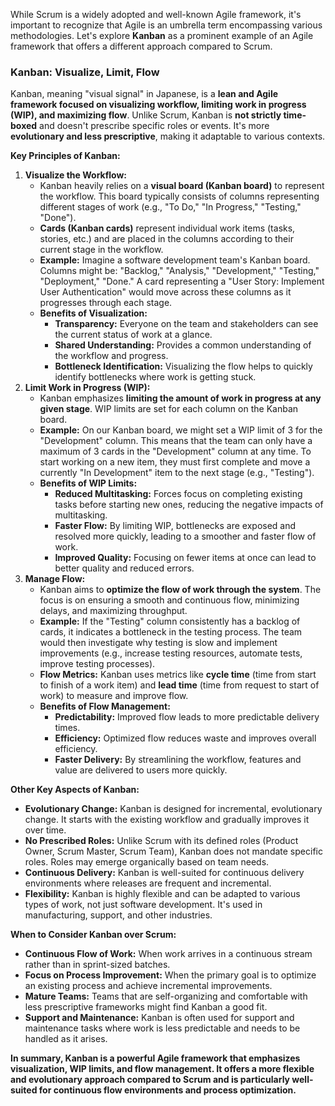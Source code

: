 While Scrum is a widely adopted and well-known Agile framework, it's important to recognize that Agile is an umbrella term encompassing various methodologies. Let's explore **Kanban** as a prominent example of an Agile framework that offers a different approach compared to Scrum.

### Kanban: Visualize, Limit, Flow

Kanban, meaning "visual signal" in Japanese, is a **lean and Agile framework focused on visualizing workflow, limiting work in progress (WIP), and maximizing flow**. Unlike Scrum, Kanban is **not strictly time-boxed** and doesn't prescribe specific roles or events. It's more **evolutionary and less prescriptive**, making it adaptable to various contexts.

**Key Principles of Kanban:**

1. **Visualize the Workflow:**
    - Kanban heavily relies on a **visual board (Kanban board)** to represent the workflow. This board typically consists of columns representing different stages of work (e.g., "To Do," "In Progress," "Testing," "Done").
    - **Cards (Kanban cards)** represent individual work items (tasks, stories, etc.) and are placed in the columns according to their current stage in the workflow.
    - **Example:** Imagine a software development team's Kanban board. Columns might be: "Backlog," "Analysis," "Development," "Testing," "Deployment," "Done." A card representing a "User Story: Implement User Authentication" would move across these columns as it progresses through each stage.
    - **Benefits of Visualization:**
        - **Transparency:** Everyone on the team and stakeholders can see the current status of work at a glance.
        - **Shared Understanding:** Provides a common understanding of the workflow and progress.
        - **Bottleneck Identification:** Visualizing the flow helps to quickly identify bottlenecks where work is getting stuck.
2. **Limit Work in Progress (WIP):**
    - Kanban emphasizes **limiting the amount of work in progress at any given stage**. WIP limits are set for each column on the Kanban board.
    - **Example:** On our Kanban board, we might set a WIP limit of 3 for the "Development" column. This means that the team can only have a maximum of 3 cards in the "Development" column at any time. To start working on a new item, they must first complete and move a currently "In Development" item to the next stage (e.g., "Testing").
    - **Benefits of WIP Limits:**
        - **Reduced Multitasking:** Forces focus on completing existing tasks before starting new ones, reducing the negative impacts of multitasking.
        - **Faster Flow:** By limiting WIP, bottlenecks are exposed and resolved more quickly, leading to a smoother and faster flow of work.
        - **Improved Quality:** Focusing on fewer items at once can lead to better quality and reduced errors.
3. **Manage Flow:**
    - Kanban aims to **optimize the flow of work through the system**. The focus is on ensuring a smooth and continuous flow, minimizing delays, and maximizing throughput.
    - **Example:** If the "Testing" column consistently has a backlog of cards, it indicates a bottleneck in the testing process. The team would then investigate why testing is slow and implement improvements (e.g., increase testing resources, automate tests, improve testing processes).
    - **Flow Metrics:** Kanban uses metrics like **cycle time** (time from start to finish of a work item) and **lead time** (time from request to start of work) to measure and improve flow.
    - **Benefits of Flow Management:**
        - **Predictability:** Improved flow leads to more predictable delivery times.
        - **Efficiency:** Optimized flow reduces waste and improves overall efficiency.
        - **Faster Delivery:** By streamlining the workflow, features and value are delivered to users more quickly.

**Other Key Aspects of Kanban:**

- **Evolutionary Change:** Kanban is designed for incremental, evolutionary change. It starts with the existing workflow and gradually improves it over time.
- **No Prescribed Roles:** Unlike Scrum with its defined roles (Product Owner, Scrum Master, Scrum Team), Kanban does not mandate specific roles. Roles may emerge organically based on team needs.
- **Continuous Delivery:** Kanban is well-suited for continuous delivery environments where releases are frequent and incremental.
- **Flexibility:** Kanban is highly flexible and can be adapted to various types of work, not just software development. It's used in manufacturing, support, and other industries.

**When to Consider Kanban over Scrum:**

- **Continuous Flow of Work:** When work arrives in a continuous stream rather than in sprint-sized batches.
- **Focus on Process Improvement:** When the primary goal is to optimize an existing process and achieve incremental improvements.
- **Mature Teams:** Teams that are self-organizing and comfortable with less prescriptive frameworks might find Kanban a good fit.
- **Support and Maintenance:** Kanban is often used for support and maintenance tasks where work is less predictable and needs to be handled as it arises.

**In summary, Kanban is a powerful Agile framework that emphasizes visualization, WIP limits, and flow management. It offers a more flexible and evolutionary approach compared to Scrum and is particularly well-suited for continuous flow environments and process optimization.**